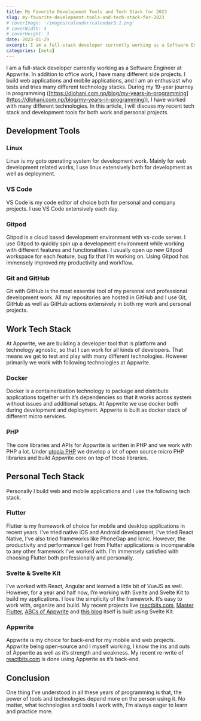 ```yaml
---
title: My Favorite Development Tools and Tech Stack for 2023
slug: my-favorite-development-tools-and-tech-stack-for-2023
# coverImage: '/images/calendar/calendar3.1.png'
# coverWidth: 4
# coverHeight: 3
date: 2023-01-29
excerpt: I am a full-stack developer currently working as a Software Engineer at Appwrite. In addition to office work, I have many different side projects. I build web applications and mobile applications, and I am an enthusiast who tests and tries many different technology stacks. During my 19-year journey in programming, I have worked with many different technologies. In this article, I will discuss my recent tech stack and development tools for both work and personal projects.
categories: [meta]
---
```


I am a full-stack developer currently working as a Software Engineer at Appwrite. In addition to office work, I have many different side projects. I build web applications and mobile applications, and I am an enthusiast who tests and tries many different technology stacks. During my 19-year journey in programming ([https://dlohani.com.np/blog/my-years-in-programming](https://dlohani.com.np/blog/my-years-in-programming)), I have worked with many different technologies. In this article, I will discuss my recent tech stack and development tools for both work and personal projects.

## Development Tools

### Linux

Linux is my goto operating system for development work. Mainly for web development related works, I use linux extensively both for development as well as deployment.

### VS Code

VS Code is my code editor of choice both for personal and company projects. I use VS Code extensively each day.

### Gitpod

Gitpod is a cloud based development environment with vs-code server. I use Gitpod to quickly spin up a development environment while working with different features and functionalities. I usually open up new Gitpod workspace for each feature, bug fix that I’m working on. Using Gitpod has immensely improved my productivity and workflow.

### Git and GitHub

Git with GitHub is the most essential tool of my personal and professional development work. All my repositories are hosted in GitHub and I use Git, GitHub as well as GitHub actions extensively in both my work and personal projects.

## Work Tech Stack

At Appwrite, we are building a developer tool that is platform and technology agnostic, so that I can work for all kinds of developers. That means we get to test and play with many different technologies. However primarily we work with following technologies at Appwrite.

### Docker

Docker is a containerization technology to package and distribute applications together with it’s dependencies so that it works across system without issues and additional setups. At Appwrite we use docker both during development and deployment. Appwrite is built as docker stack of different micro services.

### PHP

The core libraries and APIs for Appwrite is written in PHP and we work with PHP a lot. Under [utopia PHP](https://github.com/utopia-php) we develop a lot of open source micro PHP libraries and build Appwrite core on top of those libraries.

## Personal Tech Stack

Personally I build web and mobile applications and I use the following tech stack.

### Flutter

Flutter is my framework of choice for mobile and desktop applications in recent years. I’ve tried native iOS and Android development, I’ve tried React Native, I’ve also tried frameworks like PhoneGap and Ionic. However, the productivity and performance I get from Flutter applications is incomparable to any other framework I’ve worked with. I’m immensely satisfied with choosing Flutter both professionally and personally.

### Svelte & Svelte Kit

I’ve worked with React, Angular and learned a little bit of VueJS as well. However, for a year and half now, I’m working with Svelte and Svelte Kit to build my applications. I love the simplicity of the framework. It’s easy to work with, organize and build. My recent projects live [reactbits.com](https://reactbits.com), [Master Flutter](https://masterflutter.appwriters.dev/), [ABCs of Appwrite](https://abcsofappwrite.appwriters.dev/) and [this blog](https://appwriters.dev) itself is built using Svelte Kit.

### Appwrite

Appwrite is my choice for back-end for my mobile and web projects. Appwrite being open-source and I myself working, I know the ins and outs of Appwrite as well as it’s strength and weakness. My recent re-write of [reactbits.com](http://reactbits.com) is done using Appwrite as it’s back-end.

## Conclusion

One thing I’ve understood in all these years of programming is that, the power of tools and technologies depend more on the person using it. No matter, what technologies and tools I work with, I’m always eager to learn and practice more.